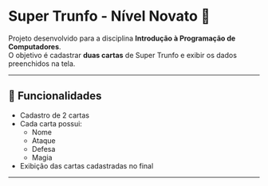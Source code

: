 # Super Trunfo - Nível Novato 🎴

Projeto desenvolvido para a disciplina **Introdução à Programação de Computadores**.  
O objetivo é cadastrar **duas cartas** de Super Trunfo e exibir os dados preenchidos na tela.

---

## 📌 Funcionalidades
- Cadastro de 2 cartas
- Cada carta possui:
  - Nome
  - Ataque
  - Defesa
  - Magia
- Exibição das cartas cadastradas no final

---

